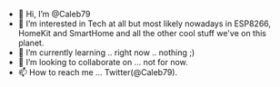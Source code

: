 - 👋 Hi, I’m @Caleb79
- 👀 I’m interested in Tech at all but most likely nowadays in ESP8266, HomeKit and SmartHome and all the other cool stuff we've on this planet.
- 🌱 I’m currently learning .. right now .. nothing ;)
- 💞️ I’m looking to collaborate on ... not for now.
- 📫 How to reach me ... Twitter(@Caleb79).

<!---
Caleb79/Caleb79 is a ✨ special ✨ repository because its `README.md` (this file) appears on your GitHub profile.
You can click the Preview link to take a look at your changes.
--->
